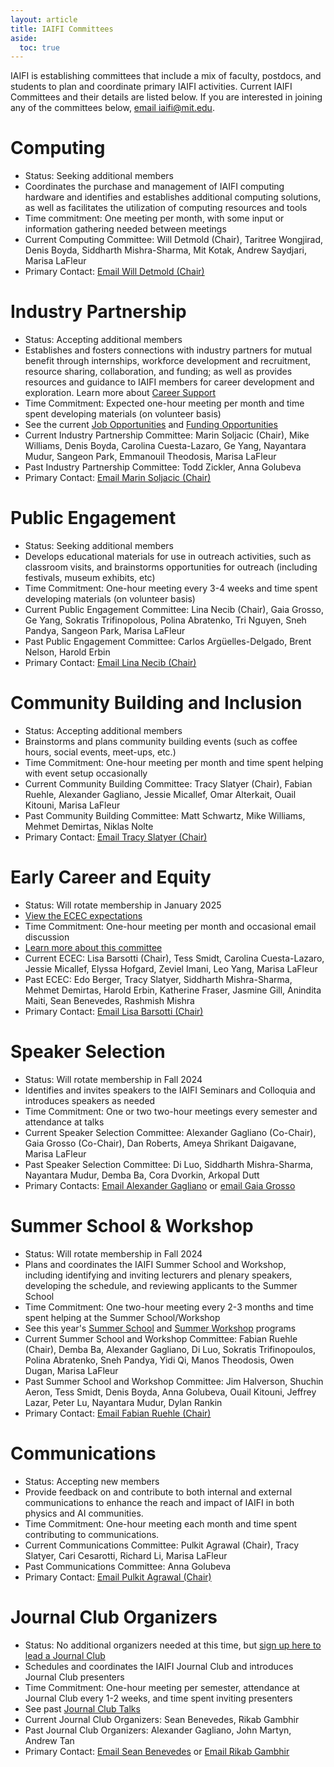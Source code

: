 ```yaml
---
layout: article
title: IAIFI Committees
aside:
  toc: true
---
```


IAIFI is establishing committees that include a mix of faculty, postdocs, and students to plan and coordinate primary IAIFI activities. Current IAIFI Committees and their details are listed below. If you are interested in joining any of the committees below, [email iaifi@mit.edu](mailto:iaifi@mit.edu).

# Computing
* Status: Seeking additional members
* Coordinates the purchase and management of IAIFI computing hardware and identifies and establishes additional computing solutions, as well as facilitates the utilization of computing resources and tools
* Time commitment: One meeting per month, with some input or information gathering needed between meetings
* Current Computing Committee: Will Detmold (Chair), Taritree Wongjirad, Denis Boyda, Siddharth Mishra-Sharma, Mit Kotak, Andrew Saydjari, Marisa LaFleur
* Primary Contact: [Email Will Detmold (Chair)](mailto:wdetmold@mit.edu)

# Industry Partnership
* Status: Accepting additional members
* Establishes and fosters connections with industry partners for mutual benefit through internships, workforce development and recruitment, resource sharing, collaboration, and funding; as well as provides resources and guidance to IAIFI members for career development and exploration. Learn more about [Career Support](/career-support.html)
* Time Commitment: Expected one-hour meeting per month and time spent developing materials (on volunteer basis)
* See the current [Job Opportunities](/job-board.html) and [Funding Opportunities](/funding-opportunities.html)
* Current Industry Partnership Committee: Marin Soljacic (Chair), Mike Williams, Denis Boyda, Carolina Cuesta-Lazaro, Ge Yang, Nayantara Mudur, Sangeon Park, Emmanouil Theodosis, Marisa LaFleur
* Past Industry Partnership Committee: Todd Zickler, Anna Golubeva
* Primary Contact: [Email Marin Soljacic (Chair)](mailto:soljacic@mit.edu)

# Public Engagement
* Status: Seeking additional members
* Develops educational materials for use in outreach activities, such as classroom visits, and brainstorms opportunities for outreach (including festivals, museum exhibits, etc)
* Time Commitment: One-hour meeting every 3-4 weeks and time spent developing materials (on volunteer basis)
* Current Public Engagement Committee: Lina Necib (Chair), Gaia Grosso, Ge Yang, Sokratis Trifinopolous, Polina Abratenko, Tri Nguyen, Sneh Pandya, Sangeon Park, Marisa LaFleur
* Past Public Engagement Committee: Carlos Argüelles-Delgado, Brent Nelson, Harold Erbin
* Primary Contact: [Email Lina Necib (Chair)](mailto:lnecib@mit.edu)

# Community Building and Inclusion
* Status: Accepting additional members
* Brainstorms and plans community building events (such as coffee hours, social events, meet-ups, etc.)
* Time Commitment: One-hour meeting per month and time spent helping with event setup occasionally
* Current Community Building Committee: Tracy Slatyer (Chair), Fabian Ruehle, Alexander Gagliano, Jessie Micallef, Omar Alterkait, Ouail Kitouni, Marisa LaFleur
* Past Community Building Committee: Matt Schwartz, Mike Williams, Mehmet Demirtas, Niklas Nolte
* Primary Contact: [Email Tracy Slatyer (Chair)](mailto:tslatyer@mit.edu)

# Early Career and Equity 
* Status: Will rotate membership in January 2025
* [View the ECEC expectations](https://docs.google.com/document/d/1wmjxpPnLZgVaDj4W_JUr7mtnSFZ9tlfv29GqlE2E1Rg/edit?usp=sharing)
* Time Commitment: One-hour meeting per month and occasional email discussion
* [Learn more about this committee](/ecec.html)
* Current ECEC: Lisa Barsotti (Chair), Tess Smidt, Carolina Cuesta-Lazaro, Jessie Micallef, Elyssa Hofgard, Zeviel Imani, Leo Yang, Marisa LaFleur
* Past ECEC: Edo Berger, Tracy Slatyer, Siddharth Mishra-Sharma, Mehmet Demirtas, Harold Erbin, Katherine Fraser, Jasmine Gill, Anindita Maiti, Sean Benevedes, Rashmish Mishra
* Primary Contact: [Email Lisa Barsotti (Chair)](mailto:lisabar@mit.edu) 


# Speaker Selection 
* Status: Will rotate membership in Fall 2024
* Identifies and invites speakers to the IAIFI Seminars and Colloquia and introduces speakers as needed
* Time Commitment: One or two two-hour meetings every semester and attendance at talks
* Current Speaker Selection Committee: Alexander Gagliano (Co-Chair), Gaia Grosso (Co-Chair), Dan Roberts, Ameya Shrikant Daigavane, Marisa LaFleur
* Past Speaker Selection Committee: Di Luo, Siddharth Mishra-Sharma, Nayantara Mudur, Demba Ba, Cora Dvorkin, Arkopal Dutt
* Primary Contacts: [Email Alexander Gagliano](mailto:gaglian2@mit.edu) or [email Gaia Grosso](mailto:gaiag795@mit.edu)

# Summer School & Workshop
* Status: Will rotate membership in Fall 2024
* Plans and coordinates the IAIFI Summer School and Workshop, including identifying and inviting lecturers and plenary speakers, developing the schedule, and reviewing applicants to the Summer School
* Time Commitment: One two-hour meeting every 2-3 months and time spent helping at the Summer School/Workshop
* See this year's [Summer School](/phd-summer-school.html) and [Summer Workshop](/summer-workshop.html) programs
* Current Summer School and Workshop Committee: Fabian Ruehle (Chair), Demba Ba, Alexander Gagliano, Di Luo, Sokratis Trifinopoulos, Polina Abratenko, Sneh Pandya, Yidi Qi, Manos Theodosis, Owen Dugan, Marisa LaFleur
* Past Summer School and Workshop Committee: Jim Halverson, Shuchin Aeron, Tess Smidt, Denis Boyda, Anna Golubeva, Ouail Kitouni, Jeffrey Lazar, Peter Lu, Nayantara Mudur, Dylan Rankin
* Primary Contact: [Email Fabian Ruehle (Chair)](mailto:f.ruehle@northeastern.edu)

# Communications
* Status: Accepting new members
* Provide feedback on and contribute to both internal and external communications to enhance the reach and impact of IAIFI in both physics and AI communities.
* Time Commitment: One-hour meeting each month and time spent contributing to communications.
* Current Communications Committee: Pulkit Agrawal (Chair), Tracy Slatyer, Cari Cesarotti, Richard Li, Marisa LaFleur
* Past Communications Committee: Anna Golubeva
* Primary Contact: [Email Pulkit Agrawal (Chair)](mailto:pulkitag@mit.edu)

# Journal Club Organizers
* Status: No additional organizers needed at this time, but [sign up here to lead a Journal Club](https://forms.gle/zfpT4QQdXg8tu6VB7)
* Schedules and coordinates the IAIFI Journal Club and introduces Journal Club presenters
* Time Commitment: One-hour meeting per semester, attendance at Journal Club every 1-2 weeks, and time spent inviting presenters
* See past [Journal Club Talks](/journal-club.html)
* Current Journal Club Organizers: Sean Benevedes, Rikab Gambhir
* Past Journal Club Organizers: Alexander Gagliano, John Martyn, Andrew Tan
* Primary Contact: [Email Sean Benevedes](mailto:seanmb@mit.edu) or [Email Rikab Gambhir](mailto:rikab@mit.edu)

